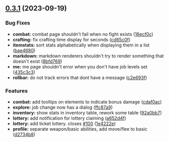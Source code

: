 ## [0.3.1](https://github.com/After-the-End-of-All-Things/game/compare/v0.3.0...v0.3.1) (2023-09-19)


### Bug Fixes

* **combat:** combat page shouldn't fail when no fight exists ([16ecf0c](https://github.com/After-the-End-of-All-Things/game/commit/16ecf0c2288434f1471573c5380557d8163210c7))
* **crafting:** fix crafting time display for seconds ([cd65c0f](https://github.com/After-the-End-of-All-Things/game/commit/cd65c0f6cf59c1a7b5b749c993f6fe28e1170669))
* **itemstats:** sort stats alphabetically when displaying them in a list ([bae4680](https://github.com/After-the-End-of-All-Things/game/commit/bae4680790946d711c8cb8e425f89c85d0955dfd))
* **markdown:** markdown renderers shouldn't try to render something that doesn't exist ([8bfd769](https://github.com/After-the-End-of-All-Things/game/commit/8bfd7692043ee4c25fb2ee5c1f4d62dca980387b))
* **me:** me page shouldn't error when you don't have job levels set ([435c3c3](https://github.com/After-the-End-of-All-Things/game/commit/435c3c356febf72a155b78f0ef2901430af6983c))
* **rollbar:** do not track errors that dont have a message ([c2e693f](https://github.com/After-the-End-of-All-Things/game/commit/c2e693fb3c6379150f94052b23e02f3f5f199809))


### Features

* **combat:** add tooltips on elements to indicate bonus damage ([cdaf0ac](https://github.com/After-the-End-of-All-Things/game/commit/cdaf0ac370678a8c33c8f1778513155911f1aefd))
* **explore:** job change now has a dialog ([ffc87a9](https://github.com/After-the-End-of-All-Things/game/commit/ffc87a9730a2d267944e40d2e1bca67e2e73b35e))
* **inventory:** show stats in inventory table, rework some table ([92a0bb7](https://github.com/After-the-End-of-All-Things/game/commit/92a0bb7f1d182c0d3506774b8619dc7392d15e0c))
* **lottery:** add notification for lottery claiming ([a652d4f](https://github.com/After-the-End-of-All-Things/game/commit/a652d4f57b7df1c354e4e40e9d4e7c5fc094b2e9))
* **lottery:** add ticket lottery. closes [#100](https://github.com/After-the-End-of-All-Things/game/issues/100) ([1e4222e](https://github.com/After-the-End-of-All-Things/game/commit/1e4222e8ad8dbecd0ecec04b5e21d2bd03fe97c5))
* **profile:** separate weapon/basic abilities, add move/flee to basic ([d2734b8](https://github.com/After-the-End-of-All-Things/game/commit/d2734b894d45448cb294d40463b6975b42653914))



